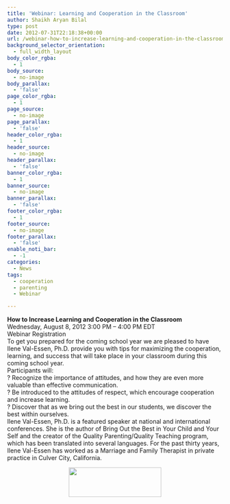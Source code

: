 ```yaml
---
title: 'Webinar: Learning and Cooperation in the Classroom'
author: Shaikh Aryan Bilal
type: post
date: 2012-07-31T22:18:38+00:00
url: /webinar-how-to-increase-learning-and-cooperation-in-the-classroom/
background_selector_orientation:
  - full_width_layout
body_color_rgba:
  - 1
body_source:
  - no-image
body_parallax:
  - 'false'
page_color_rgba:
  - 1
page_source:
  - no-image
page_parallax:
  - 'false'
header_color_rgba:
  - 1
header_source:
  - no-image
header_parallax:
  - 'false'
banner_color_rgba:
  - 1
banner_source:
  - no-image
banner_parallax:
  - 'false'
footer_color_rgba:
  - 1
footer_source:
  - no-image
footer_parallax:
  - 'false'
enable_noti_bar:
  - -1
categories:
  - News
tags:
  - cooperation
  - parenting
  - Webinar

---
```

**How to Increase Learning and Cooperation in the Classroom**  
Wednesday, August 8, 2012 3:00 PM &#8211; 4:00 PM EDT  
Webinar Registration  
To get you prepared for the coming school year we are pleased to have Ilene Val-Essen, Ph.D. provide you with tips for maximizing the cooperation, learning, and success that will take place in your classroom during this coming school year.  
Participants will:  
? Recognize the importance of attitudes, and how they are even more valuable than effective communication.  
? Be introduced to the attitudes of respect, which encourage cooperation and increase learning.  
? Discover that as we bring out the best in our students, we discover the best within ourselves.  
Ilene Val-Essen, Ph.D. is a featured speaker at national and international conferences. She is the author of Bring Out the Best in Your Child and Your Self and the creator of the Quality Parenting/Quality Teaching program, which has been translated into several languages. For the past thirty years, Ilene Val-Essen has worked as a Marriage and Family Therapist in private practice in Culver City, California.

<p style="text-align: center;">
  <a href="https://www2.gotomeeting.com/register/945295538" target="_blank" rel="noopener"><img loading="lazy" class="aligncenter  wp-image-4682" title="Register Now" alt="" src="http://www.backbonecommunications.com/wp-content/uploads/register-now-button-pilll-red-hi.png" width="216" height="69" /></a>
</p>